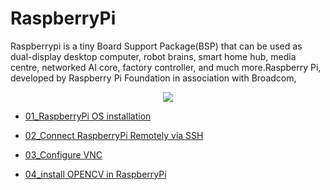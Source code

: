 #  RaspberryPi 

Raspberrypi is a tiny Board Support Package(BSP) that can be used as dual-display desktop computer, robot brains, smart home hub, media centre, networked AI core, factory controller, and much more.Raspberry Pi, developed by Raspberry Pi Foundation in association with Broadcom,



<p align="center">
<img align="centre" src="https://user-images.githubusercontent.com/109785046/187342419-8002670b-9e54-4e3d-a3d3-2223be0521d2.png">
</p>


- <p><a href="https://github.com/HoNtErBoT/Embedded-code/blob/main/00_Important%20Code/02_RaspberryPi/00_RaspberryPi_configuration/01_RaspberryPi%20OS%20installation.md">01_RaspberryPi OS installation</a></p>
- <p><a href="https://github.com/HoNtErBoT/Embedded-code/blob/main/00_Important%20Code/02_RaspberryPi/00_RaspberryPi_configuration/02_Connect%20RaspberryPi%20Remotely%20via%20SSH.md">02_Connect RaspberryPi Remotely via SSH</a></p>
- <p><a href="https://github.com/HoNtErBoT/Embedded-code/blob/main/00_Important%20Code/02_RaspberryPi/00_RaspberryPi_configuration/03_Configure%20VNC%20.md">03_Configure VNC</a></p>
- <p><a href="https://github.com/HoNtErBoT/Embedded-code/blob/main/00_Important%20Code/02_RaspberryPi/00_RaspberryPi_configuration/04_install%20openCV.md">04_install OPENCV in RaspberryPi</a></p>







